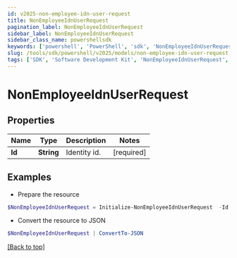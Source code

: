 ```yaml
---
id: v2025-non-employee-idn-user-request
title: NonEmployeeIdnUserRequest
pagination_label: NonEmployeeIdnUserRequest
sidebar_label: NonEmployeeIdnUserRequest
sidebar_class_name: powershellsdk
keywords: ['powershell', 'PowerShell', 'sdk', 'NonEmployeeIdnUserRequest', 'V2025NonEmployeeIdnUserRequest'] 
slug: /tools/sdk/powershell/v2025/models/non-employee-idn-user-request
tags: ['SDK', 'Software Development Kit', 'NonEmployeeIdnUserRequest', 'V2025NonEmployeeIdnUserRequest']
---
```



# NonEmployeeIdnUserRequest

## Properties

Name | Type | Description | Notes
------------ | ------------- | ------------- | -------------
**Id** | **String** | Identity id. | [required]

## Examples

- Prepare the resource
```powershell
$NonEmployeeIdnUserRequest = Initialize-NonEmployeeIdnUserRequest  -Id 2c91808570313110017040b06f344ec9
```

- Convert the resource to JSON
```powershell
$NonEmployeeIdnUserRequest | ConvertTo-JSON
```


[[Back to top]](#) 

